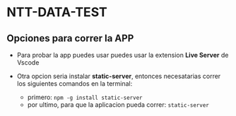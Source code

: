 # NTT-DATA-TEST

## Opciones para correr la APP

- Para probar la app puedes usar puedes usar la extension **Live Server** de Vscode
- Otra opcion seria instalar **static-server**, entonces necesatarias correr los siguientes comandos en la terminal:

    - primero:  `npm -g install static-server`
    - por ultimo, para que la aplicacion pueda correr: `static-server`
